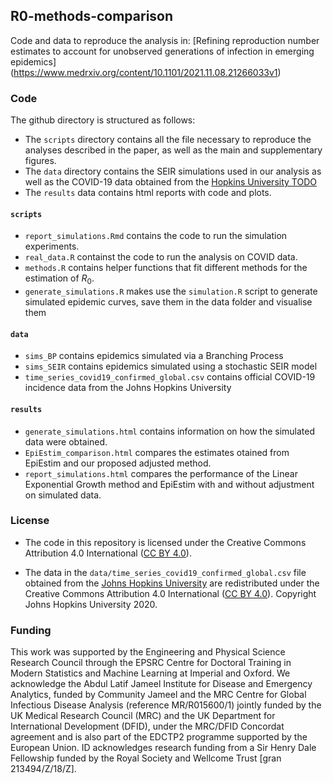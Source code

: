 ## R0-methods-comparison

Code and data to reproduce the analysis in: [Refining reproduction number estimates to account for unobserved generations of infection in emerging epidemics] (https://www.medrxiv.org/content/10.1101/2021.11.08.21266033v1)

### Code

The github directory is structured as follows:

- The `scripts` directory contains all the file necessary to reproduce the analyses described in the paper, as well as the main and supplementary figures.
- The `data` directory contains the SEIR simulations used in our analysis as well as the COVID-19 data obtained from the [Hopkins University TODO]( https://github.com/CSSEGISandData/COVID-19/tree/master/csse_covid_19_data/csse_covid_19_time_series)
- The `results` data contains html reports with code and plots.

#### `scripts`	

- `report_simulations.Rmd` contains the code to run the simulation experiments.
- `real_data.R` containst the code to run the analysis on COVID data.
- `methods.R` contains helper functions that fit different methods for the estimation of $R_0$.
- `generate_simulations.R` makes use the `simulation.R` script to generate simulated epidemic curves, save them in the data folder and visualise them

#### `data`

-  `sims_BP` contains epidemics simulated via a Branching Process
-  `sims_SEIR` contains epidemics simulated using a stochastic SEIR model
-  `time_series_covid19_confirmed_global.csv` contains official COVID-19 incidence data from the Johns Hopkins University


#### `results`

-   `generate_simulations.html` contains information on how the simulated data were obtained.
-   `EpiEstim_comparison.html` compares the estimates otained from EpiEstim and our proposed adjusted method. 
-   `report_simulations.html` compares the performance of the Linear Exponential Growth method and EpiEstim with and without adjustment on simulated data.


### License

- The code in this repository is licensed under the Creative Commons Attribution 4.0  International ([CC BY 4.0](https://creativecommons.org/licenses/by/4.0/)). 

- The data in the `data/time_series_covid19_confirmed_global.csv` file obtained from the  [Johns Hopkins University](https://github.com/CSSEGISandData/COVID-19.) are redistributed under the Creative Commons Attribution 4.0  International ([CC BY 4.0](https://creativecommons.org/licenses/by/4.0/)).  Copyright Johns Hopkins University 2020.

### Funding

This work was supported by the Engineering and Physical Science Research Council through the EPSRC Centre for Doctoral Training in Modern Statistics and Machine Learning at Imperial and Oxford. We acknowledge the Abdul Latif Jameel Institute for Disease and Emergency Analytics, funded by Community Jameel and the MRC Centre for Global Infectious Disease Analysis (reference MR/R015600/1) jointly funded by the UK Medical Research Council (MRC) and the UK Department for International Development (DFID), under the MRC/DFID Concordat agreement and is also part of the EDCTP2 programme supported by the European Union. ID acknowledges research funding from a Sir Henry Dale Fellowship funded by the Royal Society and Wellcome Trust [gran 213494/Z/18/Z].

